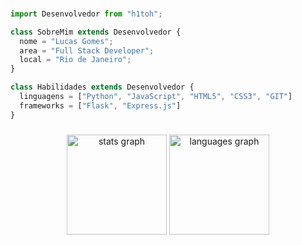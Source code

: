 ###

```js
import Desenvolvedor from "h1toh";

class SobreMim extends Desenvolvedor {
  nome = "Lucas Gomes";
  area = "Full Stack Developer";
  local = "Rio de Janeiro";
}

class Habilidades extends Desenvolvedor {
  linguagens = ["Python", "JavaScript", "HTML5", "CSS3", "GIT"]
  frameworks = ["Flask", "Express.js"]
}
```

### 

<div align="center">
  <img src="https://github-readme-stats.vercel.app/api?username=h1toh&hide_title=false&hide_rank=false&show_icons=true&include_all_commits=true&count_private=true&disable_animations=false&theme=dracula&locale=en&hide_border=false" height="160" alt="stats graph"  />
  <img src="https://github-readme-stats.vercel.app/api/top-langs?username=h1toh&locale=en&hide_title=false&layout=compact&card_width=320&langs_count=5&theme=dracula&hide_border=false" height="160" alt="languages graph"  />
</div>

###

